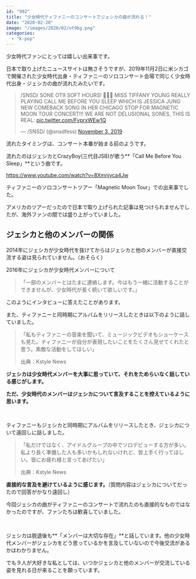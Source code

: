 ```yaml
---
id: "992"
title: "少女時代ティファニーのコンサートでジェシカの曲が流れる！"
date: "2020-02-20"
image: "/images/2020/02/ot9bg.png"
categories: 
  - "k-pop"
---
```


少女時代ファンにとっては嬉しい出来事です。

日本で取り上げたニュースサイトは無さそうですが、2019年11月2日に米シカゴで開催された少女時代出身・ティファニーのソロコンサート会場で同じく少女時代出身・ジェシカの曲が流れたみたいです。

<blockquote class="twitter-tweet"><p lang="en" dir="ltr">/SNSD/ SONE OT9 SOFT HOURS! 💖🌟😭 MISS TIFFANY YOUNG REALLY PLAYING CALL ME BEFORE YOU SLEEP WHICH IS JESSICA JUNG NEW COMEBACK SONG IN HER CHICAGO STOP FOR MAGNETIC MOON TOUR CONCERT!!! WE ARE NOT DELUSIONAL SONES, THIS IS REAL: <a href="https://t.co/FvprxWEw1Q">pic.twitter.com/FvprxWEw1Q</a></p><div></div>— /SNSD/ (@snsdfess) <a href="https://twitter.com/snsdfess/status/1190844744202539008?ref_src=twsrc%5Etfw">November 3, 2019</a></blockquote>
<script async src="https://platform.twitter.com/widgets.js" charset="utf-8"></script>

流れたタイミングは、コンサート本番が始まる前のようです。

流れたのはジェシカとCrazyBoy(三代目JSB)が歌う**「Call Me Before You Sleep」**という曲です。

https://www.youtube.com/watch?v=8Xmnjyca4Jw

ティファニーのソロコンサートツアー「Magnetic Moon Tour」での出来事でした。

アメリカのツアーだったので日本で取り上げられた記事は見つけられませんでしたが、海外ファンの間では盛り上がっていました。

## ジェシカと他のメンバーの関係

2014年にジェシカが少女時代を抜けてからはジェシカと他のメンバーが直接交流する姿は見られていません。（おそらく）

2016年にジェシカが少女時代メンバーについて

> 「一部のメンバーとはたまに連絡します。今はもう一緒に活動することができませんが、少女時代が長く続いて欲しいです。」

このようにインタビューに答えたことがあります。

また、ティファニーと同時期にアルバムをリリースしたときは以下のように話していました。

> 「私もティファニーの音楽を聞いて、ミュージックビデオもショーケースも見た。ティファニーが自分が表現したいことをたくさん見せてくれたと思う。素敵な活動をしてほしい」
> 
> 出典：Kstyle News

**ジェシカは少女時代メンバーを大事に思っていて、それをためらいなく話している感じがします。**

**ただ、少女時代のメンバーはジェシカについて言及することを控えているように思います。**

 

ティファニーもジェシカと同時期にアルバムをリリースしたとき、ジェシカについて遠回しに話しました。

> 「私だけではなく、アイドルグループの中でソロデビューする方が多い。私より長く準備した人も多いかもしれないけれど、皆上手く行ってほしい。皆にお疲れ様と言ってあげたい」
> 
> 出典：Kstyle News

**直接的な言及を避けているように感じます。**（質問内容はジェシカについてだったので回答がかなり遠回し）

今回ジェシカの曲がティファニーのコンサートで流れたのも直接的なものではなかったのですが、ファンたちは歓喜していました。

 

ジェシカは脱退後も**「メンバーは大切な存在」**と話しています。他の少女時代メンバーがジェシカをどう思っているかを言及していないので今後交流があるかはわかりません。

でも９人が大好きな私としては、いつかジェシカと他のメンバーが交流している姿を見れる日が来ることを願っています。

